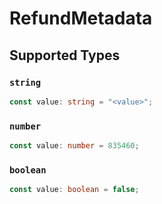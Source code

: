 # RefundMetadata


## Supported Types

### `string`

```typescript
const value: string = "<value>";
```

### `number`

```typescript
const value: number = 835460;
```

### `boolean`

```typescript
const value: boolean = false;
```

